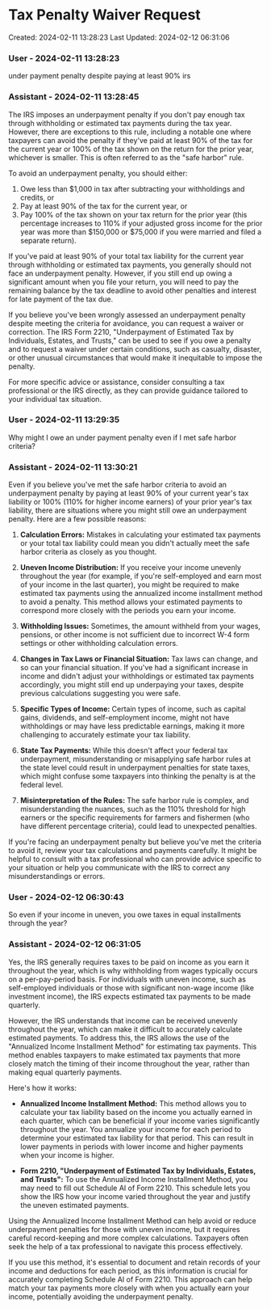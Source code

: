 # Tax Penalty Waiver Request

Created: 2024-02-11 13:28:23
Last Updated: 2024-02-12 06:31:06

### User - 2024-02-11 13:28:23

under payment penalty despite paying at least 90% irs

### Assistant - 2024-02-11 13:28:45

The IRS imposes an underpayment penalty if you don't pay enough tax through withholding or estimated tax payments during the tax year. However, there are exceptions to this rule, including a notable one where taxpayers can avoid the penalty if they've paid at least 90% of the tax for the current year or 100% of the tax shown on the return for the prior year, whichever is smaller. This is often referred to as the "safe harbor" rule.

To avoid an underpayment penalty, you should either:

1. Owe less than $1,000 in tax after subtracting your withholdings and credits, or
2. Pay at least 90% of the tax for the current year, or
3. Pay 100% of the tax shown on your tax return for the prior year (this percentage increases to 110% if your adjusted gross income for the prior year was more than $150,000 or $75,000 if you were married and filed a separate return).

If you've paid at least 90% of your total tax liability for the current year through withholding or estimated tax payments, you generally should not face an underpayment penalty. However, if you still end up owing a significant amount when you file your return, you will need to pay the remaining balance by the tax deadline to avoid other penalties and interest for late payment of the tax due.

If you believe you've been wrongly assessed an underpayment penalty despite meeting the criteria for avoidance, you can request a waiver or correction. The IRS Form 2210, "Underpayment of Estimated Tax by Individuals, Estates, and Trusts," can be used to see if you owe a penalty and to request a waiver under certain conditions, such as casualty, disaster, or other unusual circumstances that would make it inequitable to impose the penalty.

For more specific advice or assistance, consider consulting a tax professional or the IRS directly, as they can provide guidance tailored to your individual tax situation.

### User - 2024-02-11 13:29:35

Why might I owe an under payment penalty even if I met safe harbor criteria?

### Assistant - 2024-02-11 13:30:21

Even if you believe you've met the safe harbor criteria to avoid an underpayment penalty by paying at least 90% of your current year's tax liability or 100% (110% for higher income earners) of your prior year's tax liability, there are situations where you might still owe an underpayment penalty. Here are a few possible reasons:

1. **Calculation Errors:** Mistakes in calculating your estimated tax payments or your total tax liability could mean you didn't actually meet the safe harbor criteria as closely as you thought.

2. **Uneven Income Distribution:** If you receive your income unevenly throughout the year (for example, if you're self-employed and earn most of your income in the last quarter), you might be required to make estimated tax payments using the annualized income installment method to avoid a penalty. This method allows your estimated payments to correspond more closely with the periods you earn your income.

3. **Withholding Issues:** Sometimes, the amount withheld from your wages, pensions, or other income is not sufficient due to incorrect W-4 form settings or other withholding calculation errors.

4. **Changes in Tax Laws or Financial Situation:** Tax laws can change, and so can your financial situation. If you've had a significant increase in income and didn't adjust your withholdings or estimated tax payments accordingly, you might still end up underpaying your taxes, despite previous calculations suggesting you were safe.

5. **Specific Types of Income:** Certain types of income, such as capital gains, dividends, and self-employment income, might not have withholdings or may have less predictable earnings, making it more challenging to accurately estimate your tax liability.

6. **State Tax Payments:** While this doesn't affect your federal tax underpayment, misunderstanding or misapplying safe harbor rules at the state level could result in underpayment penalties for state taxes, which might confuse some taxpayers into thinking the penalty is at the federal level.

7. **Misinterpretation of the Rules:** The safe harbor rule is complex, and misunderstanding the nuances, such as the 110% threshold for high earners or the specific requirements for farmers and fishermen (who have different percentage criteria), could lead to unexpected penalties.

If you're facing an underpayment penalty but believe you've met the criteria to avoid it, review your tax calculations and payments carefully. It might be helpful to consult with a tax professional who can provide advice specific to your situation or help you communicate with the IRS to correct any misunderstandings or errors.

### User - 2024-02-12 06:30:43

So even if your income in uneven, you owe taxes in equal installments through the year?

### Assistant - 2024-02-12 06:31:05

Yes, the IRS generally requires taxes to be paid on income as you earn it throughout the year, which is why withholding from wages typically occurs on a per-pay-period basis. For individuals with uneven income, such as self-employed individuals or those with significant non-wage income (like investment income), the IRS expects estimated tax payments to be made quarterly.

However, the IRS understands that income can be received unevenly throughout the year, which can make it difficult to accurately calculate estimated payments. To address this, the IRS allows the use of the "Annualized Income Installment Method" for estimating tax payments. This method enables taxpayers to make estimated tax payments that more closely match the timing of their income throughout the year, rather than making equal quarterly payments.

Here's how it works:

- **Annualized Income Installment Method:** This method allows you to calculate your tax liability based on the income you actually earned in each quarter, which can be beneficial if your income varies significantly throughout the year. You annualize your income for each period to determine your estimated tax liability for that period. This can result in lower payments in periods with lower income and higher payments when your income is higher.

- **Form 2210, "Underpayment of Estimated Tax by Individuals, Estates, and Trusts":** To use the Annualized Income Installment Method, you may need to fill out Schedule AI of Form 2210. This schedule lets you show the IRS how your income varied throughout the year and justify the uneven estimated payments.

Using the Annualized Income Installment Method can help avoid or reduce underpayment penalties for those with uneven income, but it requires careful record-keeping and more complex calculations. Taxpayers often seek the help of a tax professional to navigate this process effectively.

If you use this method, it's essential to document and retain records of your income and deductions for each period, as this information is crucial for accurately completing Schedule AI of Form 2210. This approach can help match your tax payments more closely with when you actually earn your income, potentially avoiding the underpayment penalty.

